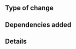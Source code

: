 ## Type of change

<!--
- MAJOR: breaking change
- MINOR: feature
- PATCH: bugfix
-->

## Dependencies added

<!--
- [dependency](https://npmjs.com/roots/bud)
- ...
-->

## Details

<!--
Describe your changes in as much detail as possible
-->
